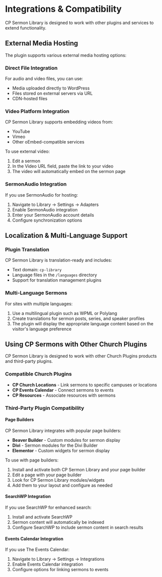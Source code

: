 # Integrations & Compatibility

CP Sermon Library is designed to work with other plugins and services to extend functionality.

## External Media Hosting

The plugin supports various external media hosting options:

### Direct File Integration

For audio and video files, you can use:

- Media uploaded directly to WordPress
- Files stored on external servers via URL
- CDN-hosted files

### Video Platform Integration

CP Sermon Library supports embedding videos from:

- YouTube
- Vimeo
- Other oEmbed-compatible services

To use external video:

1. Edit a sermon
2. In the Video URL field, paste the link to your video
3. The video will automatically embed on the sermon page

### SermonAudio Integration

If you use SermonAudio for hosting:

1. Navigate to Library → Settings → Adapters
2. Enable SermonAudio integration
3. Enter your SermonAudio account details
4. Configure synchronization options

## Localization & Multi-Language Support

### Plugin Translation

CP Sermon Library is translation-ready and includes:

- Text domain: `cp-library`
- Language files in the `/languages` directory
- Support for translation management plugins

### Multi-Language Sermons

For sites with multiple languages:

1. Use a multilingual plugin such as WPML or Polylang
2. Create translations for sermon posts, series, and speaker profiles
3. The plugin will display the appropriate language content based on the visitor's language preference

## Using CP Sermons with Other Church Plugins

CP Sermon Library is designed to work with other Church Plugins products and third-party plugins.

### Compatible Church Plugins

- **CP Church Locations** - Link sermons to specific campuses or locations
- **CP Events Calendar** - Connect sermons to events
- **CP Resources** - Associate resources with sermons

### Third-Party Plugin Compatibility

#### Page Builders

CP Sermon Library integrates with popular page builders:

- **Beaver Builder** - Custom modules for sermon display
- **Divi** - Sermon modules for the Divi Builder
- **Elementor** - Custom widgets for sermon display

To use with page builders:

1. Install and activate both CP Sermon Library and your page builder
2. Edit a page with your page builder
3. Look for CP Sermon Library modules/widgets
4. Add them to your layout and configure as needed

#### SearchWP Integration

If you use SearchWP for enhanced search:

1. Install and activate SearchWP
2. Sermon content will automatically be indexed
3. Configure SearchWP to include sermon content in search results

#### Events Calendar Integration

If you use The Events Calendar:

1. Navigate to Library → Settings → Integrations
2. Enable Events Calendar integration
3. Configure options for linking sermons to events